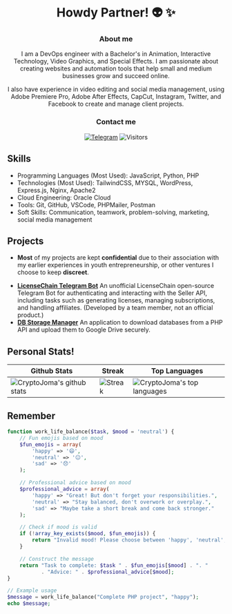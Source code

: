 <h1 align="center">Howdy Partner! 👽 ✨</h1>
<h3 align="center">About me</h3>

<p align="center">I am a DevOps engineer with a Bachelor's in Animation, Interactive Technology, Video Graphics, and Special Effects. I am passionate about creating websites and automation tools that help small and medium businesses grow and succeed online.</p>

<p align="center">I also have experience in video editing and social media management, using Adobe Premiere Pro, Adobe After Effects, CapCut, Instagram, Twitter, and Facebook to create and manage client projects.</p>

<h3 align="center">Contact me</h3>
<p align="center">
<a href="https://t.me/JomaDev"><img alt="Telegram" src="https://img.shields.io/badge/-Telegram-1a1b27?style=for-the-badge&logo=telegram"></a>
  <img alt="Visitors" src="https://komarev.com/ghpvc/?username=CryptoJoma&label=Profile%20Visits&style=for-the-badge" />
</p>

## Skills

- Programming Languages (Most Used): JavaScript, Python, PHP
- Technologies (Most Used): TailwindCSS, MYSQL, WordPress, Express.js, Nginx, Apache2
- Cloud Engineering: Oracle Cloud
- Tools: Git, GitHub, VSCode, PHPMailer, Postman
- Soft Skills: Communication, teamwork, problem-solving, marketing, social media management

## Projects

- **Most** of my projects are kept **confidential** due to their association with my earlier experiences in youth entrepreneurship, or other ventures I choose to keep **discreet**.

* **[LicenseChain Telegram Bot](https://github.com/CryptoJoma/LicenseChain-TG-Bot/)** An unofficial LicenseChain open-source Telegram Bot for authenticating and interacting with the Seller API, including tasks such as generating licenses, managing subscriptions, and handling affiliates. (Developed by a team member, not an official product.)
* **[DB Storage Manager](https://github.com/CryptoJoma/DB_Storage_Manager)** An application to download databases from a PHP API and upload them to Google Drive securely.

## Personal Stats!
| Github Stats | Streak | Top Languages |
| --- | --- | --- |
| ![CryptoJoma's github stats](https://github-readme-stats.vercel.app/api?username=CryptoJoma&show_icons=true&title_color=f6c32c&icon_color=f6c32c&text_color=9f9f9f&bg_color=151515&count_private=true) | <img src="https://github-readme-streak-stats.herokuapp.com/?user=CryptoJoma&theme=dark&show_icons=true&title_color=f6c32c&icon_color=f6c32c&text_color=9f9f9f&bg_color=151515&hide_border=false" alt="Streak"> | ![CryptoJoma's top languages](https://github-readme-stats.vercel.app/api/top-langs/?username=CryptoJoma&show_icons=true&title_color=f6c32c&icon_color=f6c32c&text_color=9f9f9f&bg_color=151515&count_private=true&layout=compact) |

## Remember
```php
function work_life_balance($task, $mood = 'neutral') {
    // Fun emojis based on mood
    $fun_emojis = array(
        'happy' => '😄',
        'neutral' => '😐',
        'sad' => '😞'
    );

    // Professional advice based on mood
    $professional_advice = array(
        'happy' => "Great! But don't forget your responsibilities.",
        'neutral' => "Stay balanced, don't overwork or overplay.",
        'sad' => "Maybe take a short break and come back stronger."
    );

    // Check if mood is valid
    if (!array_key_exists($mood, $fun_emojis)) {
        return "Invalid mood! Please choose between 'happy', 'neutral', or 'sad'.";
    }

    // Construct the message
    return "Task to complete: $task " . $fun_emojis[$mood] . ". "
           . "Advice: " . $professional_advice[$mood];
}

// Example usage
$message = work_life_balance("Complete PHP project", "happy");
echo $message;

```

<!--
**odgon/odgon** is a ✨ _special_ ✨ repository because its `README.md` (this file) appears on your GitHub profile.

Here are some ideas to get you started:

- 🔭 I’m currently working on ...
- 🌱 I’m currently learning ...
- 👯 I’m looking to collaborate on ...
- 🤔 I’m looking for help with ...
- 💬 Ask me about ...
- 📫 How to reach me: ...
- 😄 Pronouns: ...
- ⚡ Fun fact: ...
-->
